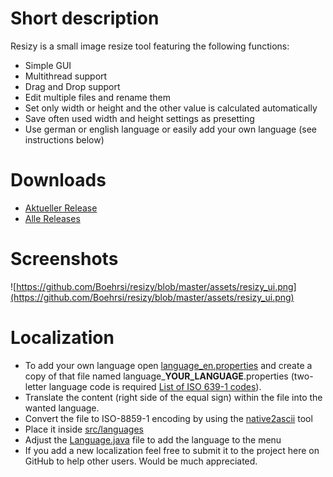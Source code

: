 # Short description #
Resizy is a small image resize tool featuring the following functions:
  * Simple GUI
  * Multithread support
  * Drag and Drop support
  * Edit multiple files and rename them
  * Set only width or height and the other value is calculated automatically
  * Save often used width and height settings as presetting
  * Use german or english language or easily add your own language (see instructions below)

# Downloads #
 * [Aktueller Release](https://github.com/Boehrsi/resizy/releases/latest)
 * [Alle Releases](https://github.com/Boehrsi/resizy/releases)

# Screenshots #
![https://github.com/Boehrsi/resizy/blob/master/assets/resizy_ui.png](https://github.com/Boehrsi/resizy/blob/master/assets/resizy_ui.png)

# Localization #

  * To add your own language open [language_en.properties](https://github.com/Boehrsi/resizy/blob/master/src/languages/language_en.properties) and create a copy of that file named language_**YOUR_LANGUAGE**.properties (two-letter language code is required [List of ISO 639-1 codes](https://en.wikipedia.org/wiki/List_of_ISO_639-1_codes)). 
  * Translate the content (right side of the equal sign) within the file into the wanted language. 
  * Convert the file to ISO-8859-1 encoding by using the [native2ascii](https://docs.oracle.com/javase/7/docs/technotes/tools/solaris/native2ascii.html) tool
  * Place it inside [src/languages](https://github.com/Boehrsi/resizy/tree/master/src/languages)
  * Adjust the [Language.java](https://github.com/Boehrsi/resizy/blob/master/src/languages/Language.java#L64) file to add the language to the menu
  * If you add a new localization feel free to submit it to the project here on GitHub to help other users. Would be much appreciated.
